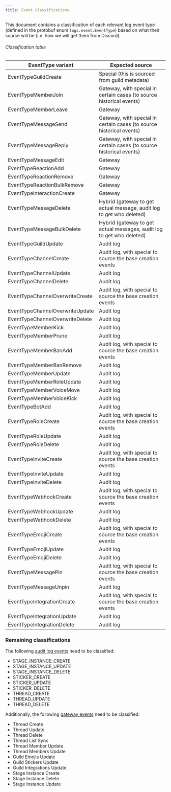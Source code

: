 ```yaml
---
title: Event classifications
---
```


This document contains a classification of each relevant log event type (defined in the protobuf enum `logs.event.EventType`) based on what their source will be (i.e. how we will get them from Discord).

###### Classification table

| EventType variant               | Expected source                                                       |
| ------------------------------- | --------------------------------------------------------------------- |
| EventTypeGuildCreate            | Special (this is sourced from guild metadata)                         |
| EventTypeMemberJoin             | Gateway, with special in certain cases (to source historical events)  |
| EventTypeMemberLeave            | Gateway                                                               |
| EventTypeMessageSend            | Gateway, with special in certain cases (to source historical events)  |
| EventTypeMessageReply           | Gateway, with special in certain cases (to source historical events)  |
| EventTypeMessageEdit            | Gateway                                                               |
| EventTypeReactionAdd            | Gateway                                                               |
| EventTypeReactionRemove         | Gateway                                                               |
| EventTypeReactionBulkRemove     | Gateway                                                               |
| EventTypeInteractionCreate      | Gateway                                                               |
| EventTypeMessageDelete          | Hybrid (gateway to get actual message, audit log to get who deleted)  |
| EventTypeMessageBulkDelete      | Hybrid (gateway to get actual messages, audit log to get who deleted) |
| EventTypeGuildUpdate            | Audit log                                                             |
| EventTypeChannelCreate          | Audit log, with special to source the base creation events            |
| EventTypeChannelUpdate          | Audit log                                                             |
| EventTypeChannelDelete          | Audit log                                                             |
| EventTypeChannelOverwriteCreate | Audit log, with special to source the base creation events            |
| EventTypeChannelOverwriteUpdate | Audit log                                                             |
| EventTypeChannelOverwriteDelete | Audit log                                                             |
| EventTypeMemberKick             | Audit log                                                             |
| EventTypeMemberPrune            | Audit log                                                             |
| EventTypeMemberBanAdd           | Audit log, with special to source the base creation events            |
| EventTypeMemberBanRemove        | Audit log                                                             |
| EventTypeMemberUpdate           | Audit log                                                             |
| EventTypeMemberRoleUpdate       | Audit log                                                             |
| EventTypeMemberVoiceMove        | Audit log                                                             |
| EventTypeMemberVoiceKick        | Audit log                                                             |
| EventTypeBotAdd                 | Audit log                                                             |
| EventTypeRoleCreate             | Audit log, with special to source the base creation events            |
| EventTypeRoleUpdate             | Audit log                                                             |
| EventTypeRoleDelete             | Audit log                                                             |
| EventTypeInviteCreate           | Audit log, with special to source the base creation events            |
| EventTypeInviteUpdate           | Audit log                                                             |
| EventTypeInviteDelete           | Audit log                                                             |
| EventTypeWebhookCreate          | Audit log, with special to source the base creation events            |
| EventTypeWebhookUpdate          | Audit log                                                             |
| EventTypeWebhookDelete          | Audit log                                                             |
| EventTypeEmojiCreate            | Audit log, with special to source the base creation events            |
| EventTypeEmojiUpdate            | Audit log                                                             |
| EventTypeEmojiDelete            | Audit log                                                             |
| EventTypeMessagePin             | Audit log, with special to source the base creation events            |
| EventTypeMessageUnpin           | Audit log                                                             |
| EventTypeIntegrationCreate      | Audit log, with special to source the base creation events            |
| EventTypeIntegrationUpdate      | Audit log                                                             |
| EventTypeIntegrationDelete      | Audit log                                                             |

### Remaining classifications

The following [audit log events](https://discord.com/developers/docs/resources/audit-log#audit-log-entry-object-audit-log-events) need to be classified:

- STAGE_INSTANCE_CREATE
- STAGE_INSTANCE_UPDATE
- STAGE_INSTANCE_DELETE
- STICKER_CREATE
- STICKER_UPDATE
- STICKER_DELETE
- THREAD_CREATE
- THREAD_UPDATE
- THREAD_DELETE

Additionally, the following [gateway events](https://discord.com/developers/docs/topics/gateway#commands-and-events-gateway-events) need to be classified:

- Thread Create
- Thread Update
- Thread Delete
- Thread List Sync
- Thread Member Update
- Thread Members Update
- Guild Emojis Update
- Guild Stickers Update
- Guild Integrations Update
- Stage Instance Create
- Stage Instance Delete
- Stage Instance Update
